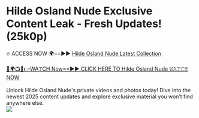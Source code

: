 # Hilde Osland Nude Exclusive Content Leak - Fresh Updates! (25k0p)

🔥 ACCESS NOW 🌍==►► <a href="https://tinyurl.com/yc657z5k" rel="nofollow">Hilde Osland Nude Latest Collection</a>
<br><br>
[🔴🌍📺📱👉WA𝚃CH Now==►► CLICK HERE TO Hilde Osland Nude 𝚆𝙰𝚃𝙲𝙷 NOW](https://tinyurl.com/yc657z5k)
<br><br>
Unlock Hilde Osland Nude's private videos and photos today! Dive into the newest 2025 content updates and explore exclusive material you won’t find anywhere else.
<br>
<a href="https://tinyurl.com/yc657z5k" rel="nofollow" data-target="animated-image.originalLink"><img src="https://camo.githubusercontent.com/8a4f000d20f83aca3bf7ec5f350d767afa0574a8a352519fd8cfa583a6f93a33/68747470733a2f2f692e696d6775722e636f6d2f644a486b345a712e676966" data-canonical-src="https://i.imgur.com/dJHk4Zq.gif" style="max-width: 100%; display: inline-block;" data-target="animated-image.originalImage"></a>
<br>
